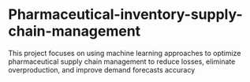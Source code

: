 # Pharmaceutical-inventory-supply-chain-management
This project focuses on using machine learning approaches to optimize pharmaceutical supply chain management to reduce losses, eliminate overproduction, and improve demand forecasts accuracy
